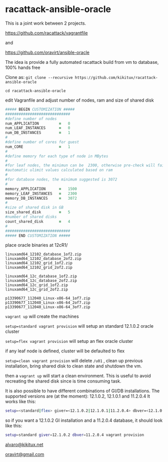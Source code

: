 racattack-ansible-oracle
========================

This is a joint work between 2 projects.

https://github.com/racattack/vagrantfile

and

https://github.com/oravirt/ansible-oracle

The idea is provide a fully automated racattack build from vm to database, 100% hands free

Clone as:
`git clone --recursive https://github.com/kikitux/racattack-ansible-oracle`

`cd racattack-ansible-oracle`

edit Vagranfile and adjust number of nodes, ram and size of shared disk


```ruby
##### BEGIN CUSTOMIZATION #####
#############################
#define number of nodes
num_APPLICATION         =   0
num_LEAF_INSTANCES      =   0
num_DB_INSTANCES        =   1
#
#define number of cores for guest
num_CORE                =   1
#
#define memory for each type of node in MBytes
#
#for leaf nodes, the minimun can be  2300, otherwise pre-check will fail for
#automatic ulimit values calculated based on ram
#
#for database nodes, the minimum suggested is 3072
#
memory_APPLICATION      =   1500
memory_LEAF_INSTANCES   =   2300
memory_DB_INSTANCES     =   3072
#        
#size of shared disk in GB
size_shared_disk        =   5
#number of shared disks
count_shared_disk       =   4
#
#############################
##### END CUSTOMIZATION #####
```

place oracle binaries at 12cR1/

    linuxamd64_12102_database_1of2.zip
    linuxamd64_12102_database_2of2.zip
    linuxamd64_12102_grid_1of2.zip
    linuxamd64_12102_grid_2of2.zip

    linuxamd64_12c_database_1of2.zip
    linuxamd64_12c_database_2of2.zip
    linuxamd64_12c_grid_1of2.zip
    linuxamd64_12c_grid_2of2.zip

    p13390677_112040_Linux-x86-64_1of7.zip
    p13390677_112040_Linux-x86-64_2of7.zip
    p13390677_112040_Linux-x86-64_3of7.zip



`vagrant up` will create the machines

`setup=standard vagrant provision` will setup an standard 12.1.0.2 oracle cluster

`setup=flex vagrant provision` will setup an flex oracle cluster

if any leaf node is defined, cluster will be defaulted to flex

`setup=clean vagrant provision` will delete `/u01` , clean up previous installation, bring shared disk to clean state and shutdown the vm.

then a `vagrant up` will start a clean environment. This is useful to avoid recreating the shared disk since is time consuming task.

It is also possible to have different combinations of GI/DB installations. 
The supported versions are (at the moment): 12.1.0.2, 12.1.0.1 and 11.2.0.4
It works like this:

```bash
setup=<standard|flex> giver=<12.1.0.2|12.1.0.1|11.2.0.4> dbver=<12.1.0.2|12.1.0.1|11.2.0.4> vagrant provision
```

so if you want a 12.1.0.2 GI installation and a 11.2.0.4 database, it should look like this:

```bash
setup=standard giver=12.1.0.2 dbver=11.2.0.4 vagrant provision
```



alvaro@kikitux.net

oravirt@gmail.com


